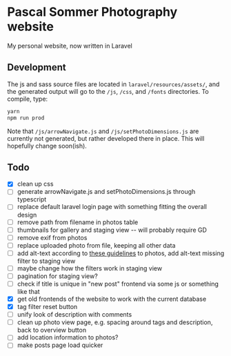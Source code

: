 # Pascal Sommer Photography website

My personal website, now written in Laravel

## Development

The js and sass source files are located in `laravel/resources/assets/`, and the generated output will go to the `/js`, `/css`, and `/fonts` directories. To compile, type:

```bash
yarn
npm run prod
```

Note that `/js/arrowNavigate.js` and `/js/setPhotoDimensions.js` are currently not generated, but rather developed there in place. This will hopefully change soon(ish).

## Todo
- [x] clean up css
- [ ] generate arrowNavigate.js and setPhotoDimensions.js through typescript
- [ ] replace default laravel login page with something fitting the overall design
- [ ] remove path from filename in photos table
- [ ] thumbnails for gallery and staging view -- will probably require GD
- [ ] remove exif from photos
- [ ] replace uploaded photo from file, keeping all other data
- [ ] add alt-text according to [these guidelines](https://axesslab.com/alt-texts/) to photos, add alt-text missing filter to staging view
- [ ] maybe change how the filters work in staging view
- [ ] pagination for staging view?
- [ ] check if title is unique in "new post" frontend via some js or something like that
- [x] get old frontends of the website to work with the current database
- [x] tag filter reset button
- [ ] unify look of description with comments
- [ ] clean up photo view page, e.g. spacing around tags and description, back to overview button
- [ ] add location information to photos?
- [ ] make posts page load quicker
